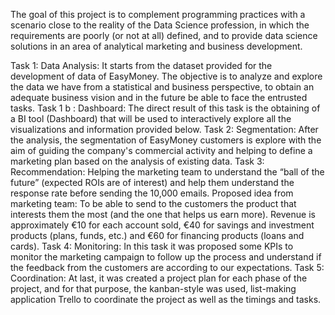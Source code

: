 The goal of this project is to complement programming practices with a scenario close to
 the reality of the Data Science profession, in which the requirements are poorly (or not at
 all) defined, and to provide data science solutions in an area of analytical marketing and
 business development.
 
 Task 1: Data Analysis: It starts from the dataset provided for the development of data of
 EasyMoney. The objective is to analyze and explore the data we have from a statistical and
 business perspective, to obtain an adequate business vision and in the future be able
 to face the entrusted tasks.
 Task 1 b : Dashboard: The direct result of this task is the obtaining of a BI tool (Dashboard)
 that will be used to interactively explore all the visualizations and information provided
 below.
 Task 2: Segmentation: After the analysis, the segmentation of EasyMoney
 customers is explore  with the aim of guiding the company's commercial activity and helping to define
 a marketing plan based on the analysis of existing data.
 Task 3: Recommendation: Helping the marketing team to understand the “ball of the
 future” (expected ROIs are of interest) and help them understand the response rate before
 sending the 10,000 emails. Proposed idea from marketing team: To be able to send to the customers the product that
 interests them the most (and the one that helps us earn more). Revenue is approximately
 €10 for each account sold, €40 for savings and investment products (plans, funds, etc.) and
 €60 for financing products (loans and cards).
 Task 4: Monitoring: In this task it was proposed some KPIs to monitor the marketing campaign
 to follow up the process and understand if the feedback from the customers are according
 to our expectations.
 Task 5: Coordination: At last, it was created a project plan for each phase of
 the project, and for that purpose, the kanban-style was used, list-making application Trello to
 coordinate the project as well as the timings and tasks.

